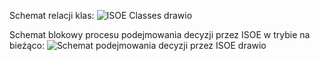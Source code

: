 Schemat relacji klas:
![ISOE Classes drawio](https://github.com/user-attachments/assets/279b506f-52e2-41e7-80ca-dd0b93ad2e78)

Schemat blokowy procesu podejmowania decyzji przez ISOE w trybie na bieżąco:
![Schemat podejmowania decyzji przez ISOE drawio](https://github.com/user-attachments/assets/e1a15414-05c7-4649-987e-219bb8aa4f36)
